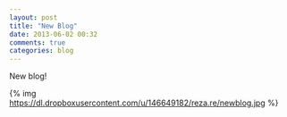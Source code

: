```yaml
---
layout: post
title: "New Blog"
date: 2013-06-02 00:32
comments: true
categories: blog
---
```


New blog!


{% img https://dl.dropboxusercontent.com/u/146649182/reza.re/newblog.jpg %}
